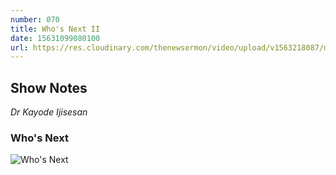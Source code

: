 ```yaml
---
number: 070
title: Who's Next II
date: 15631099080100
url: https://res.cloudinary.com/thenewsermon/video/upload/v1563218087/messages/Who_is_Next_-_Pastor_Liam_Parker_Victoria_Orenze_Dunsin_Oyekan_Dr_Kay_Ijisesan.mp3
---
```


## Show Notes
_Dr Kayode Ijisesan_

### Who's Next

![Who's Next](https://res.cloudinary.com/thenewsermon/image/upload/v1563217929/sermon%20display%20pictures/Who_s_Next_Design_with_Dr.Kay_and_Victoria_Orenze_N.jpg)